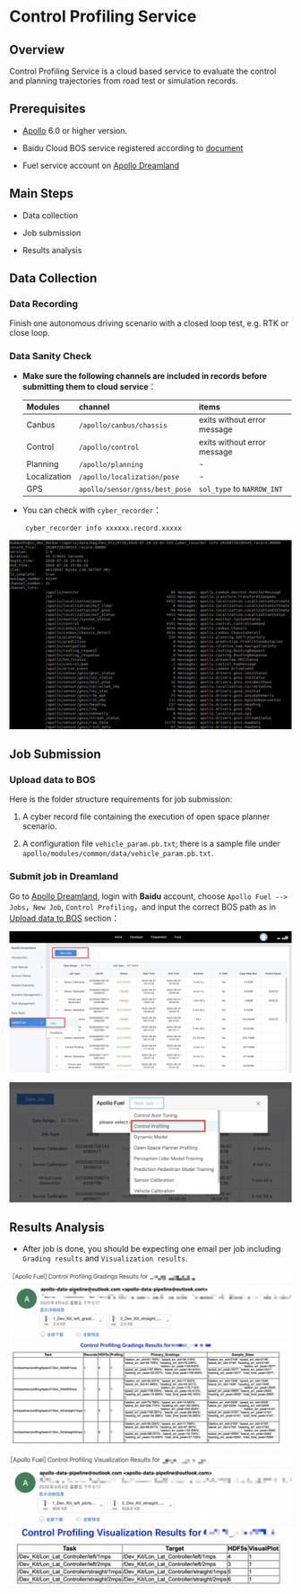 # Control Profiling Service

## Overview

Control Profiling Service is a cloud based service to evaluate the control and planning trajectories from road test or simulation records.


## Prerequisites

- [Apollo](https://github.com/ApolloAuto/apollo) 6.0 or higher version.

- Baidu Cloud BOS service registered according to [document](../apply_fuel_account_cn.md)

- Fuel service account on [Apollo Dreamland](http://bce.apollo.auto/user-manual/fuel-service)

## Main Steps

- Data collection

- Job submission

- Results analysis


## Data Collection

### Data Recording

Finish one autonomous driving scenario with a closed loop test, e.g. RTK or close loop.

### Data Sanity Check

- **Make sure the following channels are included in records before submitting them to cloud service**：

    | Modules | channel | items |
    |---|---|---|
    | Canbus | `/apollo/canbus/chassis` | exits without error message |
    | Control | `/apollo/control` | exits without error message |
    | Planning | `/apollo/planning` | - |
    | Localization | `/apollo/localization/pose` | - |
    | GPS | `apollo/sensor/gnss/best_pose` | `sol_type` to `NARROW_INT` |

-  You can check with `cyber_recorder`：

```
    cyber_recorder info xxxxxx.record.xxxxx
```

![](images/profiling_channel_check.png)


## Job Submission

### Upload data to BOS

Here is the folder structure requirements for job submission:
1. A cyber record file containing the execution of open space planner scenario.

1. A configuration file `vehicle_param.pb.txt`; there is a sample file under `apollo/modules/common/data/vehicle_param.pb.txt`.

### Submit job in Dreamland

Go to [Apollo Dreamland](http://bce.apollo.auto/), login with **Baidu** account, choose `Apollo Fuel --> Jobs`，`New Job`, `Control Profiling`，and input the correct BOS path as in [Upload data to BOS](###Upload-data-to-BOS) section：

![control_profiling_submit_job2_en](images/control_profiling_submit_job2_en.png)

![control_profiling_submit_job_en](images/control_profiling_submit_job_en.png)

## Results Analysis

- After job is done, you should be expecting one email per job including `Grading results` and `Visualization results`.

![profiling_grading_results](images/profiling_grading_results.png)

![profiling_visualization_result](images/profiling_visualization_result.png)
